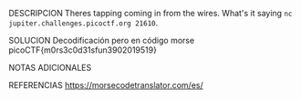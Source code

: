 DESCRIPCION
Theres tapping coming in from the wires. What's it saying `nc jupiter.challenges.picoctf.org 21610`.

SOLUCION
Decodificación pero en código morse
picoCTF{m0rs3c0d31sfun3902019519}

NOTAS ADICIONALES

REFERENCIAS
https://morsecodetranslator.com/es/